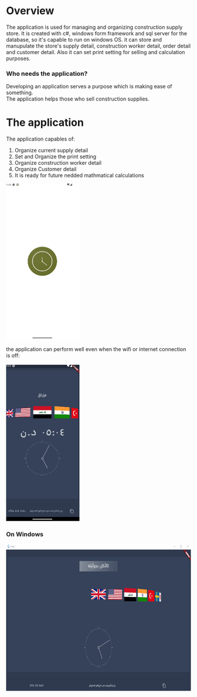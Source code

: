 # Overview

The application is used for managing and organizing construction supply store.
It is created with c#, windows form framework and sql server for the database, so it's capable to run on windows OS.
it can store and manupulate the store's supply detail, construction worker detail, order detail and customer detail.
Also it can set print setting for selling and calculation purposes.


### Who needs the application?

Developing an application serves a purpose which is making ease of something.<br />
The application helps those who sell construction supplies.


# The application
The application capables of:
<ol>
<li>Organize current supply detail</li>
<li>Set and Organize the print setting</li>
<li>Organize construction worker detail</li>
<li>Organize Customer detail </li>
<li>It is ready for future nedded mathmatical calculations</li>
</ol>

<img src="https://github.com/shahramadalat/Assets/blob/main/RunOnMobileExample.gif" width="200" height="425" />

the application can perform well even when the wifi or internet connection is off: <br /><br />
<img src="https://github.com/shahramadalat/Assets/blob/main/RunWithoutWifi.gif" width="200" height="425" />

### On Windows
<img src="https://github.com/shahramadalat/Assets/blob/main/OnWindows.gif" width="700" height="400" />
